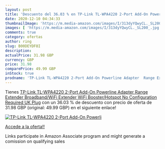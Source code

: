 ```yaml
---
layout: post
title: 'Descuento del 36.03 % en TP-Link TL-WPA4220 2-Port Add-On Powerli'
date: 2020-12-10 04:34:33
thumbnailImage: 'https://m.media-amazon.com/images/I/313dyYQwyCL._SL200_.jpg'
images: [ 'https://m.media-amazon.com/images/I/313dyYQwyCL._SL200_.jpg' ]
comments: true
category: ofertas
author: ring
slug: B00DEYDF8I
description:
actualPrice: 31.98 GBP
currency: GBP
price: 31.98
comparePrice: 49.99 GBP
inStock: true
prodname: 'TP-Link TL-WPA4220 2-Port Add-On Powerline Adapter  Range Extender  Broadband/WiFi Extender  WiFi Booster/Hotspot  No Configuration Required  UK Plug'
---
```


Tienes [TP-Link TL-WPA4220 2-Port Add-On Powerline Adapter  Range Extender  Broadband/WiFi Extender  WiFi Booster/Hotspot  No Configuration Required  UK Plug](https://www.amazon.co.uk/dp/B00DEYDF8I/?tag=tolees0a-21) con un 36.03 % de descuento con precio de oferta de 31.98 GBP (original: 49.99 GBP) en el siguiente enlace!

[![TP-Link TL-WPA4220 2-Port Add-On Powerli](https://m.media-amazon.com/images/I/313dyYQwyCL._SL200_.jpg)](https://www.amazon.co.uk/dp/B00DEYDF8I/?tag=tolees0a-21)

[Accede a la oferta!!](https://www.amazon.co.uk/dp/B00DEYDF8I/?tag=tolees0a-21)

Links participate in Amazon Associate program and might generate a comission on qualifying sales


